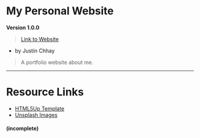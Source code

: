 # My Personal Website
**Version 1.0.0**
> [Link to Website](https://justin-chhay.github.io/)

* by Justin Chhay
> A portfolio website about me.

*** 
# Resource Links
* [HTML5Up Template](https://html5up.net/)
* [Unsplash Images](https://unsplash.com/)

#### (incomplete)

